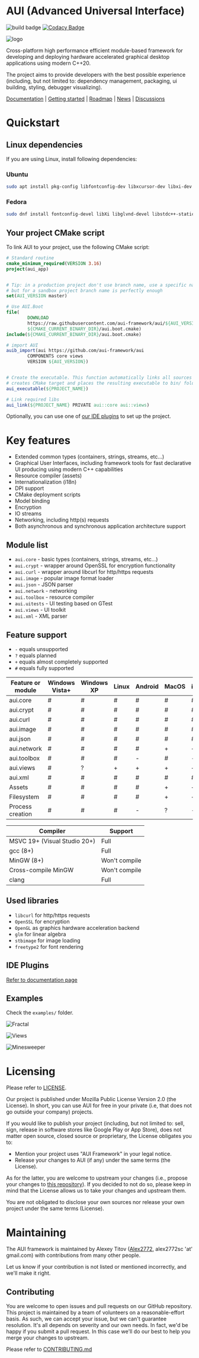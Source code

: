 # AUI (Advanced Universal Interface)
![build badge](https://github.com/Alex2772/aui/actions/workflows/build.yml/badge.svg)
[![Codacy Badge](https://app.codacy.com/project/badge/Grade/9b8d9c80909a49ad8f171bb13a3bc675)](https://www.codacy.com/gh/Alex2772/aui/dashboard?utm_source=github.com&amp;utm_medium=referral&amp;utm_content=Alex2772/aui&amp;utm_campaign=Badge_Grade)

![logo](https://raw.githubusercontent.com/aui-framework/aui/master/examples/AUI.Example.Views/assets/img/logo.svg)

Cross-platform high performance efficient module-based framework for developing and deploying hardware accelerated graphical desktop applications
using modern C++20.

The project aims to provide developers with the best possible experience (including, but not limited to: dependency
management, packaging, ui building, styling, debugger visualizing).

[Documentation](https://aui-framework.github.io) | [Getting started](https://aui-framework.github.io/master/md_docs_Getting_started_with_AUI.html) | [Roadmap](https://github.com/orgs/aui-framework/projects/3/views/1) | [News](https://github.com/aui-framework/aui/discussions/categories/announcements) | [Discussions](https://github.com/aui-framework/aui/discussions)

# Quickstart

## Linux dependencies

If you are using Linux, install following dependencies:

### Ubuntu
```bash
sudo apt install pkg-config libfontconfig-dev libxcursor-dev libxi-dev libxrandr-dev libglew-dev libstdc++-static libpulse-dev libdbus-1-dev
```

### Fedora
```bash
sudo dnf install fontconfig-devel libXi libglvnd-devel libstdc++-static glew-devel pulseaudio-libs-devel
```

## Your project CMake script

To link AUI to your project, use the following CMake script:

```cmake
# Standard routine
cmake_minimum_required(VERSION 3.16)
project(aui_app)


# Tip: in a production project don't use branch name, use a specific name tag (i.e. v1.1.1),
# but for a sandbox project branch name is perfectly enough
set(AUI_VERSION master)

# Use AUI.Boot
file(
        DOWNLOAD
        https://raw.githubusercontent.com/aui-framework/aui/${AUI_VERSION}/aui.boot.cmake
        ${CMAKE_CURRENT_BINARY_DIR}/aui.boot.cmake)
include(${CMAKE_CURRENT_BINARY_DIR}/aui.boot.cmake)

# import AUI
auib_import(aui https://github.com/aui-framework/aui
        COMPONENTS core views
        VERSION ${AUI_VERSION})


# Create the executable. This function automatically links all sources from the src/ folder,
# creates CMake target and places the resulting executable to bin/ folder.
aui_executable(${PROJECT_NAME})

# Link required libs
aui_link(${PROJECT_NAME} PRIVATE aui::core aui::views)

```

Optionally, you can use one of [our IDE plugins](https://aui-framework.github.io/develop/md_docs_IDE_plugins) to set up the project.

# Key features
- Extended common types (containers, strings, streams, etc...)
- Graphical User Interfaces, including framework tools for fast declarative UI producing using modern C++ capabilities
- Resource compiler (assets)
- Internationalization (i18n)
- DPI support
- CMake deployment scripts
- Model binding
- Encryption
- IO streams
- Networking, including http(s) requests
- Both asynchronous and synchronous application architecture support

## Module list
- `aui.core` - basic types (containers, strings, streams, etc...)
- `aui.crypt` - wrapper around OpenSSL for encryption functionality
- `aui.curl` - wrapper around libcurl for http/https requests
- `aui.image` - popular image format loader 
- `aui.json` - JSON parser
- `aui.network` - networking
- `aui.toolbox` - resource compiler
- `aui.uitests` - UI testing based on GTest
- `aui.views` - UI toolkit
- `aui.xml` - XML parser

## Feature support
 - `-` equals unsupported
 - `?` equals planned
 - `+` equals almost completely supported
 - `#` equals fully supported

| Feature or module | Windows Vista+ | Windows XP | Linux | Android | MacOS | iOS |
|-------------------|----------------|------------|-------|---------|-------|-----|
| aui.core          | #              |     #      |   #   |    #    |   #   |  #  |
| aui.crypt         | #              |     #      |   #   |    #    |   #   |  #  |
| aui.curl          | #              |     #      |   #   |    #    |   #   |  #  |
| aui.image         | #              |     #      |   #   |    #    |   #   |  #  |
| aui.json          | #              |     #      |   #   |    #    |   #   |  #  |
| aui.network       | #              |     #      |   #   |    #    |   +   |  +  |
| aui.toolbox       | #              |     #      |   #   |    -    |   #   |  -  |
| aui.views         | #              |     ?      |   +   |    +    |   +   |  +  |
| aui.xml           | #              |     #      |   #   |    #    |   #   |  #  |
| Assets            | #              |     #      |   #   |    #    |   +   |  +  |
| Filesystem        | #              |     #      |   #   |    #    |   +   |  +  |
| Process creation  | #              |     #      |   #   |    -    |   ?   |  -  |

| Compiler                     | Support       |
|------------------------------|---------------|
| MSVC 19+ (Visual Studio 20+) | Full          |
| gcc (8+)                     | Full          |
| MinGW (8+)                   | Won't compile |
| Cross-compile MinGW          | Won't compile |
| clang                        | Full          |

## Used libraries
- `libcurl` for http/https requests
- `OpenSSL` for encryption
- `OpenGL` as graphics hardware acceleration backend
- `glm` for linear algebra
- `stbimage` for image loading
- `freetype2` for font rendering

## IDE Plugins

[Refer to documentation page](https://aui-framework.github.io/develop/md_docs_IDE_plugins)

## Examples
Check the `examples/` folder.

![Fractal](https://sun9-42.userapi.com/impf/WruyOdMmMBrRfpjJ7QrhFepZj7obL3VMGxNSaw/Tr8XxKqdVV8.jpg?size=1261x740&quality=96&proxy=1&sign=f6b851a26a7c40a5f1c22367a34f4c71&type=album)

![Views](https://sun9-37.userapi.com/impg/1JYHdZ7PlYsCPvZnP3qeObUT4anFIH5GDghEEA/_JOtAwNfaLI.jpg?size=1261x1007&quality=96&sign=46300730d3b638ea9300e0238f8a511a&type=album)

![Minesweeper](https://sun9-10.userapi.com/impf/AW9aUF7nuKdkiOfEz7WtsKqhYARlwVaFb_qV0g/0EGtNBty3NI.jpg?size=392x481&quality=96&proxy=1&sign=adbaf47dada836ab25868abf8db9b9d5&type=album)

# Licensing

Please refer to [LICENSE](https://github.com/aui-framework/aui/blob/master/LICENSE).

Our project is published under Mozilla Public License Version 2.0 (the License). In short, you can use AUI for free in
your private (i.e, that does not go outside your company) projects.

If you would like to publish your project (including, but not limited to: sell, sign, release in software stores like
Google Play or App Store), does not matter open source, closed source or proprietary, the License obligates you to:
 - Mention your project uses "AUI Framework" in your legal notice.
 - Release your changes to AUI (if any) under the same terms (the License).

As for the latter, you are welcome to upstream your changes (i.e., propose your changes to
[this repository](https://github.com/aui-framework/aui)). If you decided to not do so, please keep in mind that the
License allows us to take your changes and upstream them.

You are not obligated to disclose your own sources nor release your own project under the same terms (License).

# Maintaining

The AUI framework is maintained by Alexey Titov ([Alex2772](https://github.com/Alex2772), alex2772sc 'at' gmail.com)
with contributions from many other people.

Let us know if your contribution is not listed or mentioned incorrectly, and we'll make it right.

## Contributing

You are welcome to open issues and pull requests on our GitHub repository. This project is maintained by a team of
volunteers on a reasonable-effort basis. As such, we can accept your issue, but we can't guarantee resolution. It's all
depends on severity and our own needs. In fact, we'd be happy if you submit a pull request. In this case we'll do our
best to help you merge your changes to upstream.

Please refer to [CONTRIBUTING.md](https://github.com/aui-framework/aui/blob/master/CONTRIBUTING.md)
